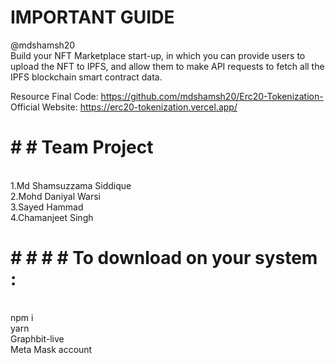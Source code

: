 # IMPORTANT GUIDE

@mdshamsh20 
<br>
Build your NFT Marketplace start-up, in which you can provide users to upload the NFT to IPFS, and allow them to make API requests to fetch all the IPFS blockchain smart contract data.
<br>

Resource Final Code: https://github.com/mdshamsh20/Erc20-Tokenization-
<br>
Official Website: https://erc20-tokenization.vercel.app/
<br>

# # # Team Project 
<br>
1.Md Shamsuzzama Siddique 
<br>
2.Mohd Daniyal Warsi
<br>
3.Sayed Hammad
<br>
4.Chamanjeet Singh 
<br>

# # # # # To download on your system :
<br>
npm i
<br>
yarn 
<br>
Graphbit-live
<br>
Meta Mask account


